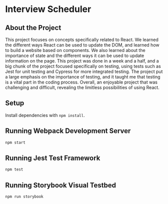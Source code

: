 # Interview Scheduler
## About the Project
  This project focuses on concepts specifically related to React. We learned the different ways React can be used to update the DOM, and learned how to build a website based on components. We also learned about the importance of state and the different ways it can be used to update information on the page. This project was done in a week and a half, and a big chunk of the project focused specifically on testing, using tests such as Jest for unit testing and Cypress for more integrated testing. The project put a large emphasis on the importance of testing, and it taught me that testing is a vital part in the coding process. Overall, an enjoyable project that was challenging and difficult, revealing the limitless possibilities of using React.  
## Setup

Install dependencies with `npm install`.

## Running Webpack Development Server

```sh
npm start
```

## Running Jest Test Framework

```sh
npm test
```

## Running Storybook Visual Testbed

```sh
npm run storybook
```
